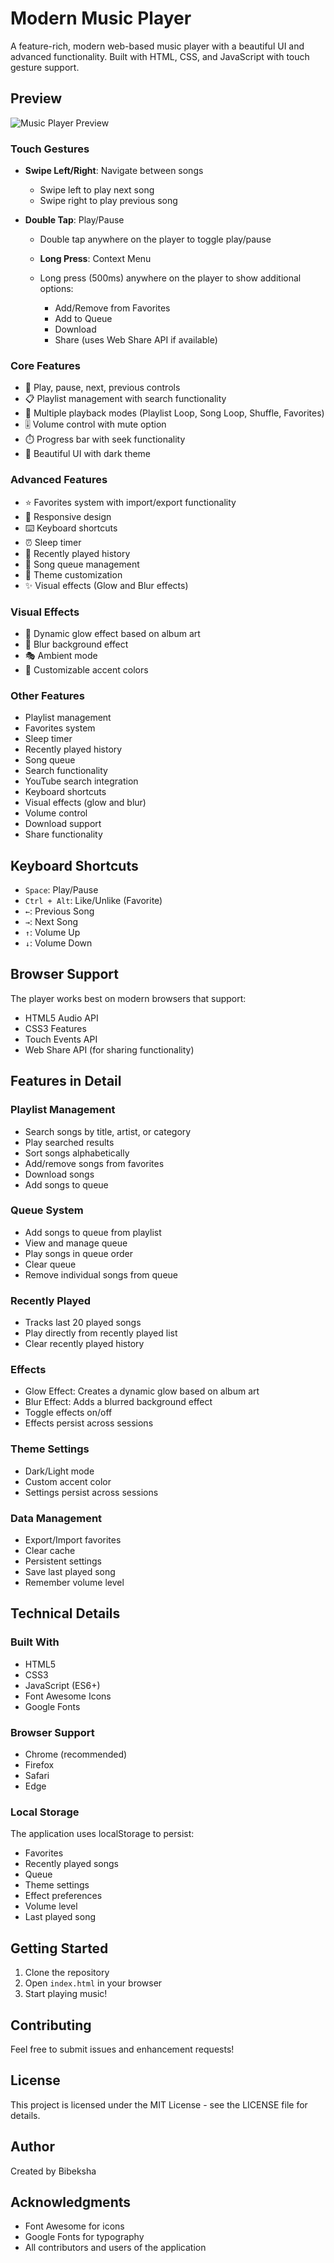 # Modern Music Player

A feature-rich, modern web-based music player with a beautiful UI and advanced functionality. Built with HTML, CSS, and JavaScript  with touch gesture support.

## Preview

![Music Player Preview](music%20preview.jpeg)

### Touch Gestures
- **Swipe Left/Right**: Navigate between songs
  - Swipe left to play next song
  - Swipe right to play previous song

- **Double Tap**: Play/Pause
  - Double tap anywhere on the player to toggle play/pause
  
  - **Long Press**: Context Menu
  - Long press (500ms) anywhere on the player to show additional options:
    - Add/Remove from Favorites
    - Add to Queue
    - Download
    - Share (uses Web Share API if available)
  
### Core Features
- 🎵 Play, pause, next, previous controls
- 📋 Playlist management with search functionality
- 🔄 Multiple playback modes (Playlist Loop, Song Loop, Shuffle, Favorites)
- 🎚️ Volume control with mute option
- ⏱️ Progress bar with seek functionality
- 🎨 Beautiful UI with dark theme

### Advanced Features
- ⭐ Favorites system with import/export functionality
- 📱 Responsive design
- ⌨️ Keyboard shortcuts
- ⏰ Sleep timer
- 📜 Recently played history
- 🎯 Song queue management
- 🎨 Theme customization
- ✨ Visual effects (Glow and Blur effects)

### Visual Effects
- 🌟 Dynamic glow effect based on album art
- 🎨 Blur background effect
- 🎭 Ambient mode
- 🎨 Customizable accent colors

### Other Features
- Playlist management
- Favorites system
- Sleep timer
- Recently played history
- Song queue
- Search functionality
- YouTube search integration
- Keyboard shortcuts
- Visual effects (glow and blur)
- Volume control
- Download support
- Share functionality

## Keyboard Shortcuts
- `Space`: Play/Pause
- `Ctrl + Alt`: Like/Unlike (Favorite)
- `←`: Previous Song
- `→`: Next Song
- `↑`: Volume Up
- `↓`: Volume Down

## Browser Support
The player works best on modern browsers that support:
- HTML5 Audio API
- CSS3 Features
- Touch Events API
- Web Share API (for sharing functionality)

## Features in Detail

### Playlist Management
- Search songs by title, artist, or category
- Play searched results
- Sort songs alphabetically
- Add/remove songs from favorites
- Download songs
- Add songs to queue

### Queue System
- Add songs to queue from playlist
- View and manage queue
- Play songs in queue order
- Clear queue
- Remove individual songs from queue

### Recently Played
- Tracks last 20 played songs
- Play directly from recently played list
- Clear recently played history

### Effects
- Glow Effect: Creates a dynamic glow based on album art
- Blur Effect: Adds a blurred background effect
- Toggle effects on/off
- Effects persist across sessions

### Theme Settings
- Dark/Light mode
- Custom accent color
- Settings persist across sessions

### Data Management
- Export/Import favorites
- Clear cache
- Persistent settings
- Save last played song
- Remember volume level

## Technical Details

### Built With
- HTML5
- CSS3
- JavaScript (ES6+)
- Font Awesome Icons
- Google Fonts

### Browser Support
- Chrome (recommended)
- Firefox
- Safari
- Edge

### Local Storage
The application uses localStorage to persist:
- Favorites
- Recently played songs
- Queue
- Theme settings
- Effect preferences
- Volume level
- Last played song

## Getting Started

1. Clone the repository
2. Open `index.html` in your browser
3. Start playing music!

## Contributing

Feel free to submit issues and enhancement requests!

## License

This project is licensed under the MIT License - see the LICENSE file for details.

## Author

Created by Bibeksha

## Acknowledgments

- Font Awesome for icons
- Google Fonts for typography
- All contributors and users of the application 
